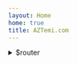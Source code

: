 ```yaml
---
layout: Home
home: true
title: AZTemi.com
---
```

<details class="hidden">

$title

`
{{ $title }}
`
<summary>$router</summary>

`{{ $router.options.routes }}`

</details>
